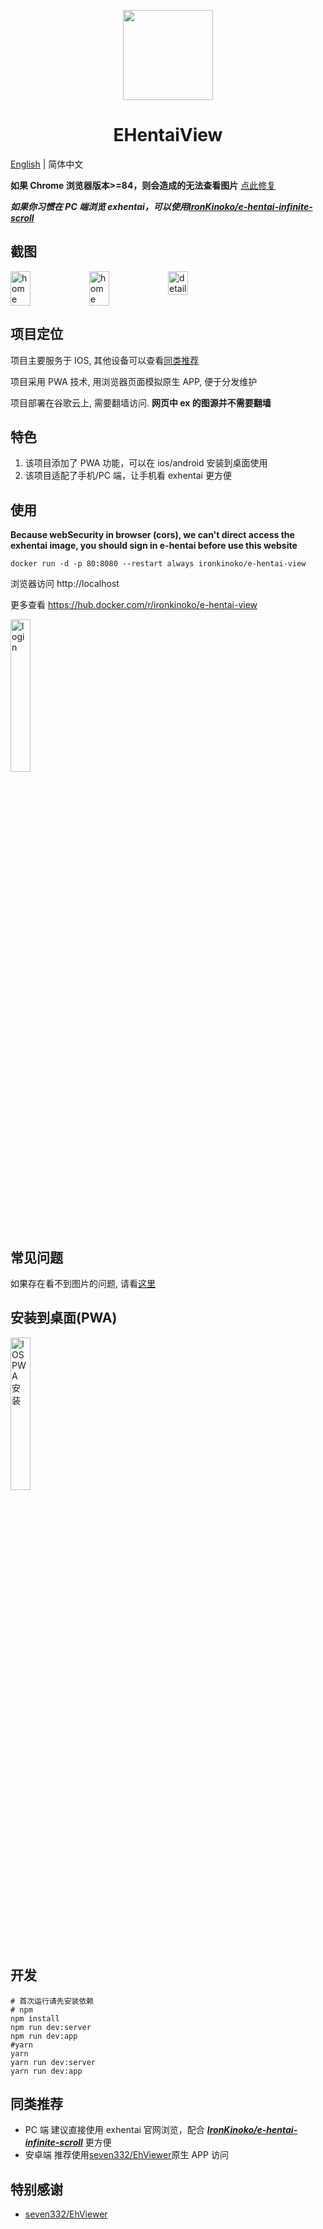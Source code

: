 <p align="center">
  <img width="144px" height="144px" src="https://raw.githubusercontent.com/IronKinoko/asset/master/e-hentai-view/icon.png"/>
</p>

<h1 align="center">EHentaiView</h1>

[English](/README.md) | 简体中文

**如果 Chrome 浏览器版本>=84，则会造成的无法查看图片** [点此修复](./FAQ.md#4-windows-%E6%B5%8F%E8%A7%88%E5%99%A8%E7%9C%8B%E4%B8%8D%E5%88%B0%E7%94%BB%E5%BB%8A%E5%9B%BE%E7%89%87)

**_如果你习惯在 PC 端浏览 exhentai，可以使用[IronKinoko/e-hentai-infinite-scroll](https://github.com/IronKinoko/e-hentai-infinite-scroll)_**

## 截图

<div style="display: flex;">
<img src="https://raw.githubusercontent.com/IronKinoko/asset/master/e-hentai-view/dark-zh.png" width="25%" title="home"/>
<img src="https://raw.githubusercontent.com/IronKinoko/asset/master/e-hentai-view/light-en.png" width="25%" title="home" />
<img src="https://raw.githubusercontent.com/IronKinoko/asset/master/e-hentai-view/detail.png" width="25%" title="detail"/>
</div>

## 项目定位

项目主要服务于 IOS, 其他设备可以查看[同类推荐](#同类推荐)

项目采用 PWA 技术, 用浏览器页面模拟原生 APP, 便于分发维护

项目部署在谷歌云上, 需要翻墙访问. **网页中 ex 的图源并不需要翻墙**

## 特色

1. 该项目添加了 PWA 功能，可以在 ios/android 安装到桌面使用
2. 该项目适配了手机/PC 端，让手机看 exhentai 更方便

## 使用

**Because webSecurity in browser (cors), we can't direct access the exhentai image, you should sign in e-hentai before use this website**

```
docker run -d -p 80:8080 --restart always ironkinoko/e-hentai-view
```

浏览器访问 http://localhost

更多查看 https://hub.docker.com/r/ironkinoko/e-hentai-view

<img src="https://raw.githubusercontent.com/IronKinoko/asset/master/e-hentai-view/login.gif" width="25%" title="login"/>

## 常见问题

如果存在看不到图片的问题, 请看[这里](./FAQ.md)

## 安装到桌面(PWA)

<img src="https://raw.githubusercontent.com/IronKinoko/asset/master/e-hentai-view/pwa_install.gif" width="25%" title="IOS PWA 安装"/>

## 开发

```shell
# 首次运行请先安装依赖
# npm
npm install
npm run dev:server
npm run dev:app
#yarn
yarn
yarn run dev:server
yarn run dev:app
```

## 同类推荐

- PC 端 建议直接使用 exhentai 官网浏览，配合 **_[IronKinoko/e-hentai-infinite-scroll](https://github.com/IronKinoko/e-hentai-infinite-scroll)_** 更方便
- 安卓端 推荐使用[seven332/EhViewer](https://github.com/seven332/EhViewer)原生 APP 访问

## 特别感谢

- [seven332/EhViewer](https://github.com/seven332/EhViewer)
